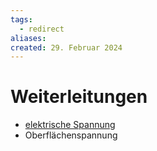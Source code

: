 ```yaml
---
tags:
  - redirect
aliases: 
created: 29. Februar 2024
---
```


# Weiterleitungen

- [elektrische Spannung](elektrische%20Spannung.md)
- Oberflächenspannung